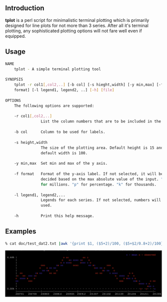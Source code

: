 ## Introduction
**tplot** is a perl script for minimalistic terminal plotting which is primarily designed for line plots for not more than 3 series. After all it's terminal plotting, any sophisticated plotting options will not fare well even if equipped. 

## Usage
```bash
NAME
    tplot - A simple terminal plotting tool

SYNOPSIS
    tplot -r col1[,col2,..] [-b col] [-s hieght,width] [-y min,max] [-f
    format] [-l legend1, legend2, ..] [-h] [file]

OPTIONS
    The following options are supported:

    -r col1[,col2,..]
                List the column numbers that are to be included in the plot.

    -b col      Column to be used for labels.

    -s height,width
                The size of the plotting area. Default height is 15 and
                default width is 100.

    -y min,max  Set min and max of the y axis.

    -f format   Format of the y-axis label. If not selected, it will be
                decided based on the max absolute value of the input. "m"
                for millions. "p" for percentage. "k" for thousands.

    -l legend1, legend2,...
                Legends for each series. If not selected, numbers will be
                used.

    -h          Print this help message.

```

## Examples
```bash
% cat doc/test_dat2.txt |awk '{print $1, ($5+2)/100, ($5+$2/0.8+2)/100}' | ./tplot -r2,3 -l "mean,observed" -y0 -fp -b1
```
<img src="./doc/ex1.png" width="850"/>

